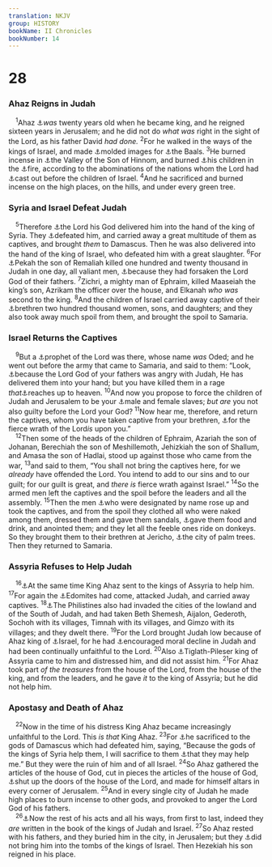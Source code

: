 ```yaml
---
translation: NKJV
group: HISTORY
bookName: II Chronicles 
bookNumber: 14
---
```


<div class="title"><h1>28</h1><h3>Ahaz Reigns in Judah</h3></div>
<span class="verse 2su_28_1"> <sup>1</sup>Ahaz <a data-toggle="tooltip" data-placement="bottom" title="2 Kin. 16:2–4">⚓</a><i>was</i> twenty years old when he became king, and he reigned sixteen years in Jerusalem; and he did not do <i>what</i> <i>was</i> right in the sight of the Lord, as his father David <i>had</i> <i>done.</i></span>
<span class="verse 2su_28_2"><sup>2</sup>For he walked in the ways of the kings of Israel, and made <a data-toggle="tooltip" data-placement="bottom" title="Ex. 34:17; Lev. 19:4">⚓</a>molded images for <a data-toggle="tooltip" data-placement="bottom" title="Judg. 2:11">⚓</a>the Baals. </span>
<span class="verse 2su_28_3"><sup>3</sup>He burned incense in <a data-toggle="tooltip" data-placement="bottom" title="Josh. 15:8">⚓</a>the Valley of the Son of Hinnom, and burned <a data-toggle="tooltip" data-placement="bottom" title="2 Kin. 23:10">⚓</a>his children in the <a data-toggle="tooltip" data-placement="bottom" title="(Lev. 18:21); 2 Kin. 16:3; 2 Chr. 33:6">⚓</a>fire, according to the abominations of the nations whom the Lord had <a data-toggle="tooltip" data-placement="bottom" title="(Lev. 18:24–30)">⚓</a>cast out before the children of Israel. </span>
<span class="verse 2su_28_4"><sup>4</sup>And he sacrificed and burned incense on the high places, on the hills, and under every green tree.<br/></span>
<div class="title"><h3>Syria and Israel Defeat Judah</h3></div>
<span class="verse 2su_28_5"> <sup>5</sup>Therefore <a data-toggle="tooltip" data-placement="bottom" title="(Is. 10:5)">⚓</a>the Lord his God delivered him into the hand of the king of Syria. They <a data-toggle="tooltip" data-placement="bottom" title="2 Kin. 16:5, 6; (2 Chr. 24:24); Is. 7:1, 17">⚓</a>defeated him, and carried away a great multitude of them as captives, and brought <i>them</i> to Damascus. Then he was also delivered into the hand of the king of Israel, who defeated him with a great slaughter. </span>
<span class="verse 2su_28_6"><sup>6</sup>For <a data-toggle="tooltip" data-placement="bottom" title="2 Kin. 15:27">⚓</a>Pekah the son of Remaliah killed one hundred and twenty thousand in Judah in one day, all valiant men, <a data-toggle="tooltip" data-placement="bottom" title="(2 Chr. 29:8)">⚓</a>because they had forsaken the Lord God of their fathers. </span>
<span class="verse 2su_28_7"><sup>7</sup>Zichri, a mighty man of Ephraim, killed Maaseiah the king’s son, Azrikam the officer over the house, and Elkanah <i>who</i> <i>was</i> second to the king. </span>
<span class="verse 2su_28_8"><sup>8</sup>And the children of Israel carried away captive of their <a data-toggle="tooltip" data-placement="bottom" title="Deut. 28:25, 41; 2 Chr. 11:4">⚓</a>brethren two hundred thousand women, sons, and daughters; and they also took away much spoil from them, and brought the spoil to Samaria.<br/></span>
<div class="title"><h3>Israel Returns the Captives</h3></div>
<span class="verse 2su_28_9"> <sup>9</sup>But a <a data-toggle="tooltip" data-placement="bottom" title="2 Chr. 25:15">⚓</a>prophet of the Lord was there, whose name <i>was</i> Oded; and he went out before the army that came to Samaria, and said to them: “Look, <a data-toggle="tooltip" data-placement="bottom" title="Ps. 69:26; (Is. 10:5; 47:6); Ezek. 25:12, 15; 26:2; Obad. 10; (Zech. 1:15)">⚓</a>because the Lord God of your fathers was angry with Judah, He has delivered them into your hand; but you have killed them in a rage <i>that</i><a data-toggle="tooltip" data-placement="bottom" title="Ezra 9:6; Rev. 18:5">⚓</a>reaches up to heaven. </span>
<span class="verse 2su_28_10"><sup>10</sup>And now you propose to force the children of Judah and Jerusalem to be your <a data-toggle="tooltip" data-placement="bottom" title="(Lev. 25:39, 42, 43, 46)">⚓</a>male and female slaves; <i>but</i> <i>are</i> you not also guilty before the Lord your God? </span>
<span class="verse 2su_28_11"><sup>11</sup>Now hear me, therefore, and return the captives, whom you have taken captive from your brethren, <a data-toggle="tooltip" data-placement="bottom" title="Ps. 78:49; James 2:13">⚓</a>for the fierce wrath of the Lord<i>is</i> upon you.”<br/></span>
<span class="verse 2su_28_12"> <sup>12</sup>Then some of the heads of the children of Ephraim, Azariah the son of Johanan, Berechiah the son of Meshillemoth, Jehizkiah the son of Shallum, and Amasa the son of Hadlai, stood up against those who came from the war, </span>
<span class="verse 2su_28_13"><sup>13</sup>and said to them, “You shall not bring the captives here, for we <i>already</i> have offended the Lord. You intend to add to our sins and to our guilt; for our guilt is great, and <i>there</i> <i>is</i> fierce wrath against Israel.” </span>
<span class="verse 2su_28_14"><sup>14</sup>So the armed men left the captives and the spoil before the leaders and all the assembly. </span>
<span class="verse 2su_28_15"><sup>15</sup>Then the men <a data-toggle="tooltip" data-placement="bottom" title="2 Chr. 28:12">⚓</a>who were designated by name rose up and took the captives, and from the spoil they clothed all who were naked among them, dressed them and gave them sandals, <a data-toggle="tooltip" data-placement="bottom" title="(Prov. 25:21, 22; Luke 6:27; Rom. 12:20)">⚓</a>gave them food and drink, and anointed them; and they let all the feeble ones ride on donkeys. So they brought them to their brethren at Jericho, <a data-toggle="tooltip" data-placement="bottom" title="Deut. 34:3; Judg. 1:16">⚓</a>the city of palm trees. Then they returned to Samaria.<br/></span>
<div class="title"><h3>Assyria Refuses to Help Judah</h3></div>
<span class="verse 2su_28_16"> <sup>16</sup><a data-toggle="tooltip" data-placement="bottom" title="2 Kin. 16:7">⚓</a>At the same time King Ahaz sent to the kings of Assyria to help him. </span>
<span class="verse 2su_28_17"><sup>17</sup>For again the <a data-toggle="tooltip" data-placement="bottom" title="2 Chr. 21:10; Obad. 10–14">⚓</a>Edomites had come, attacked Judah, and carried away captives. </span>
<span class="verse 2su_28_18"><sup>18</sup><a data-toggle="tooltip" data-placement="bottom" title="2 Chr. 21:16, 17; Ezek. 16:27, 57">⚓</a>The Philistines also had invaded the cities of the lowland and of the South of Judah, and had taken Beth Shemesh, Aijalon, Gederoth, Sochoh with its villages, Timnah with its villages, and Gimzo with its villages; and they dwelt there. </span>
<span class="verse 2su_28_19"><sup>19</sup>For the Lord brought Judah low because of Ahaz king of <a data-toggle="tooltip" data-placement="bottom" title="2 Kin. 16:2; 2 Chr. 21:2">⚓</a>Israel, for he had <a data-toggle="tooltip" data-placement="bottom" title="Ex. 32:25">⚓</a>encouraged moral decline in Judah and had been continually unfaithful to the Lord. </span>
<span class="verse 2su_28_20"><sup>20</sup>Also <a data-toggle="tooltip" data-placement="bottom" title="2 Kin. 15:29; 16:7–9; 1 Chr. 5:26">⚓</a>Tiglath-Pileser king of Assyria came to him and distressed him, and did not assist him. </span>
<span class="verse 2su_28_21"><sup>21</sup>For Ahaz took part <i>of</i> <i>the</i> <i>treasures</i> from the house of the Lord, from the house of the king, and from the leaders, and he gave <i>it</i> to the king of Assyria; but he did not help him.<br/></span>
<div class="title"><h3>Apostasy and Death of Ahaz</h3></div>
<span class="verse 2su_28_22"> <sup>22</sup>Now in the time of his distress King Ahaz became increasingly unfaithful to the Lord. This <i>is</i> <i>that</i> King Ahaz. </span>
<span class="verse 2su_28_23"><sup>23</sup>For <a data-toggle="tooltip" data-placement="bottom" title="2 Chr. 25:14">⚓</a>he sacrificed to the gods of Damascus which had defeated him, saying, “Because the gods of the kings of Syria help them, I will sacrifice to them <a data-toggle="tooltip" data-placement="bottom" title="Jer. 44:17, 18">⚓</a>that they may help me.” But they were the ruin of him and of all Israel. </span>
<span class="verse 2su_28_24"><sup>24</sup>So Ahaz gathered the articles of the house of God, cut in pieces the articles of the house of God, <a data-toggle="tooltip" data-placement="bottom" title="2 Chr. 29:3, 7">⚓</a>shut up the doors of the house of the Lord, and made for himself altars in every corner of Jerusalem. </span>
<span class="verse 2su_28_25"><sup>25</sup>And in every single city of Judah he made high places to burn incense to other gods, and provoked to anger the Lord God of his fathers.<br/></span>
<span class="verse 2su_28_26"> <sup>26</sup><a data-toggle="tooltip" data-placement="bottom" title="2 Kin. 16:19, 20">⚓</a>Now the rest of his acts and all his ways, from first to last, indeed they <i>are</i> written in the book of the kings of Judah and Israel. </span>
<span class="verse 2su_28_27"><sup>27</sup>So Ahaz rested with his fathers, and they buried him in the city, in Jerusalem; but they <a data-toggle="tooltip" data-placement="bottom" title="2 Chr. 21:20; 24:25">⚓</a>did not bring him into the tombs of the kings of Israel. Then Hezekiah his son reigned in his place.<br/></span>
